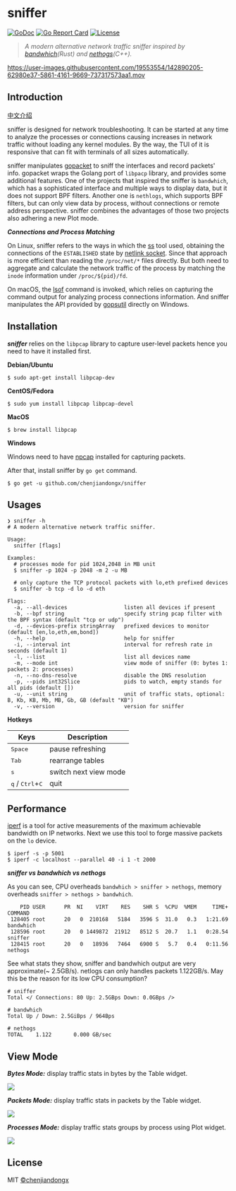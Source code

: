# sniffer

[![GoDoc](https://godoc.org/github.com/chenjiandongx/sniffer?status.svg)](https://godoc.org/github.com/chenjiandongx/sniffer)
[![Go Report Card](https://goreportcard.com/badge/github.com/chenjiandongx/sniffer)](https://goreportcard.com/report/github.com/chenjiandongx/sniffer)
[![License](https://img.shields.io/badge/License-MIT-brightgreen.svg)](https://opensource.org/licenses/MIT)

> *A modern alternative network traffic sniffer inspired by [bandwhich](https://github.com/imsnif/bandwhich)(Rust) and [nethogs](https://github.com/raboof/nethogs)(C++).*

https://user-images.githubusercontent.com/19553554/142890205-62980e37-5861-4161-9669-737317573aa1.mov

## Introduction

[中文介绍](https://chenjiandongx.me/2021/11/17/sniffer-network-traffic/)

sniffer is designed for network troubleshooting. It can be started at any time to analyze the processes or connections causing increases in network traffic without loading any kernel modules. By the way, the TUI of it is responsive that can fit with terminals of all sizes automatically.

sniffer manipulates [gopacket](https://github.com/google/gopacket) to sniff the interfaces and record packets' info. gopacket wraps the Golang port of `libpacp` library, and provides some additional features. One of the projects that inspired the sniffer is `bandwhich`, which has a sophisticated interface and multiple ways to display data, but it does not support BPF filters. Another one is `nethlogs`, which supports BPF filters, but can only view data by process, without connections or remote address perspective. sniffer combines the advantages of those two projects also adhering a new Plot mode.

***Connections and Process Matching***

On Linux, sniffer refers to the ways in which the [ss](https://man7.org/linux/man-pages/man8/ss.8.html) tool used, obtaining the connections of the `ESTABLISHED` state by [netlink socket](https://man7.org/linux/man-pages/man7/netlink.7.html). Since that approach is more efficient than reading the `/proc/net/*` files directly. But both need to aggregate and calculate the network traffic of the process by matching the `inode` information under `/proc/${pid}/fd`.

On macOS, the [lsof](https://ss64.com/osx/lsof.html) command is invoked, which relies on capturing the command output for analyzing process connections information. And sniffer manipulates the API provided by [gopsutil](https://github.com/shirou/gopsutil) directly on Windows.

## Installation

***sniffer*** relies on the `libpcap` library to capture user-level packets hence you need to have it installed first.

**Debian/Ubuntu**
```shell
$ sudo apt-get install libpcap-dev
```

**CentOS/Fedora**
```shell
$ sudo yum install libpcap libpcap-devel
```

**MacOS**
```shell
$ brew install libpcap
```

**Windows**

Windows need to have [npcap](https://nmap.org/npcap/) installed for capturing packets.

After that, install sniffer by `go get` command.

```shell
$ go get -u github.com/chenjiandongx/sniffer
```

## Usages

```shell
❯ sniffer -h
# A modern alternative network traffic sniffer.

Usage:
  sniffer [flags]

Examples:
  # processes mode for pid 1024,2048 in MB unit
  $ sniffer -p 1024 -p 2048 -m 2 -u MB

  # only capture the TCP protocol packets with lo,eth prefixed devices
  $ sniffer -b tcp -d lo -d eth

Flags:
  -a, --all-devices                  listen all devices if present
  -b, --bpf string                   specify string pcap filter with the BPF syntax (default "tcp or udp")
  -d, --devices-prefix stringArray   prefixed devices to monitor (default [en,lo,eth,em,bond])
  -h, --help                         help for sniffer
  -i, --interval int                 interval for refresh rate in seconds (default 1)
  -l, --list                         list all devices name
  -m, --mode int                     view mode of sniffer (0: bytes 1: packets 2: processes)
  -n, --no-dns-resolve               disable the DNS resolution
  -p, --pids int32Slice              pids to watch, empty stands for all pids (default [])
  -u, --unit string                  unit of traffic stats, optional: B, Kb, KB, Mb, MB, Gb, GB (default "KB")
  -v, --version                      version for sniffer
```

**Hotkeys**

| Keys | Description |
| ---- | ----------- |
| <kbd>Space</kbd> | pause refreshing |
| <kbd>Tab</kbd> | rearrange tables |
| <kbd>s</kbd> | switch next view mode |
| <kbd>q</kbd> / <kbd>Ctrl</kbd>+<kbd>C</kbd> | quit |

## Performance

[iperf](https://github.com/esnet/iperf) is a tool for active measurements of the maximum achievable bandwidth on IP networks. Next we use this tool to forge massive packets on the `lo` device.

```shell
$ iperf -s -p 5001
$ iperf -c localhost --parallel 40 -i 1 -t 2000
```

***sniffer vs bandwhich vs nethogs***

As you can see, CPU overheads `bandwhich > sniffer > nethogs`, memory overheads `sniffer > nethogs > bandwhich`.
```shell
    PID USER      PR  NI    VIRT    RES    SHR S  %CPU  %MEM     TIME+ COMMAND
 128405 root      20   0  210168   5184   3596 S  31.0   0.3   1:21.69 bandwhich
 128596 root      20   0 1449872  21912   8512 S  20.7   1.1   0:28.54 sniffer
 128415 root      20   0   18936   7464   6900 S   5.7   0.4   0:11.56 nethogs
```

See what stats they show, sniffer and bandwhich output are very approximate(~ 2.5GB/s). netlogs can only handles packets 1.122GB/s. May this be the reason for its low CPU consumption?

```shell
# sniffer
Total </ Connections: 80 Up: 2.5GBps Down: 0.0GBps />

# bandwhich
Total Up / Down: 2.5GiBps / 964Bps

# nethogs
TOTAL    1.122       0.000 GB/sec
```

## View Mode

***Bytes Mode:*** display traffic stats in bytes by the Table widget.

![](https://user-images.githubusercontent.com/19553554/142900814-5a0d5e01-43b8-4980-85fa-e78f4a554bc6.jpg)

***Packets Mode:*** display traffic stats in packets by the Table widget.

![](https://user-images.githubusercontent.com/19553554/142900831-d7a025ad-4275-4c5f-a904-f66e329bffe7.jpg)

***Processes Mode:*** display traffic stats groups by process using Plot widget.

![](https://user-images.githubusercontent.com/19553554/142900845-50657ee0-7df6-4cca-99e8-c0fe05487b08.jpg)

## License

MIT [©chenjiandongx](https://github.com/chenjiandongx)
